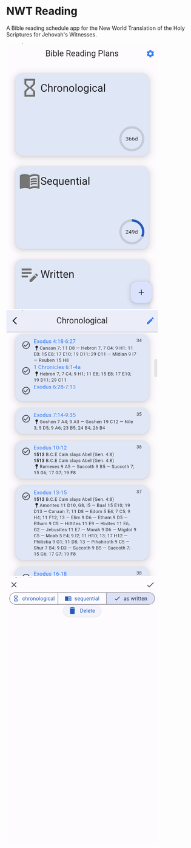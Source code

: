 # NWT Reading

A Bible reading schedule app for the New World Translation of the Holy Scriptures
for Jehovah's Witnesses.

<img src="docs/screenshots/plans.png" width="400">
<img src="docs/screenshots/schedule.png" width="400">
<img src="docs/screenshots/edit.png" width="400">
